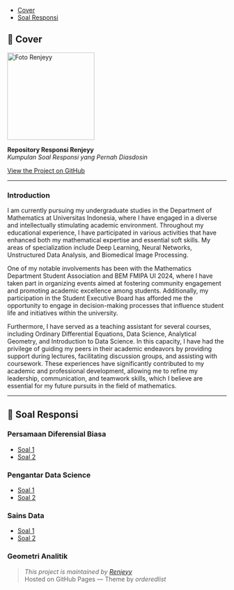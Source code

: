 <nav>
  <ul>
    <li><a href="#cover">Cover</a></li>
    <li><a href="#soal-responsi">Soal Responsi</a></li>
  </ul>
</nav>

## <a name="cover"></a>📌 Cover

<img src="https://renjeyy.github.io/renjeyy-repository.github.io/assets/Foto Renji.jpg" alt="Foto Renjeyy" width="200" />

**Repository Responsi Renjeyy**  
_Kumpulan Soal Responsi yang Pernah Diasdosin_

[View the Project on GitHub](https://github.com/renjeyy/renjeyy-repository.github.io)

---

### Introduction
I am currently pursuing my undergraduate studies in the Department of Mathematics at Universitas Indonesia, where I have engaged in a diverse and intellectually stimulating academic environment. Throughout my educational experience, I have participated in various activities that have enhanced both my mathematical expertise and essential soft skills. My areas of specialization include Deep Learning, Neural Networks, Unstructured Data Analysis, and Biomedical Image Processing.

One of my notable involvements has been with the Mathematics Department Student Association and BEM FMIPA UI 2024, where I have taken part in organizing events aimed at fostering community engagement and promoting academic excellence among students. Additionally, my participation in the Student Executive Board has afforded me the opportunity to engage in decision-making processes that influence student life and initiatives within the university.

Furthermore, I have served as a teaching assistant for several courses, including Ordinary Differential Equations, Data Science, Analytical Geometry, and Introduction to Data Science. In this capacity, I have had the privilege of guiding my peers in their academic endeavors by providing support during lectures, facilitating discussion groups, and assisting with coursework. These experiences have significantly contributed to my academic and professional development, allowing me to refine my leadership, communication, and teamwork skills, which I believe are essential for my future pursuits in the field of mathematics.

---

<!-- Section: Soal Responsi -->
## <a name="soal-responsi"></a>🧠 Soal Responsi

### Persamaan Diferensial Biasa
- [Soal 1](#)
- [Soal 2](#)

### Pengantar Data Science
- [Soal 1](#)
- [Soal 2](#)

### Sains Data
- [Soal 1](#)
- [Soal 2](#)

### Geometri Analitik

> *This project is maintained by [Renjeyy](https://github.com/renjeyy)*  
> Hosted on GitHub Pages — Theme by *orderedlist*

